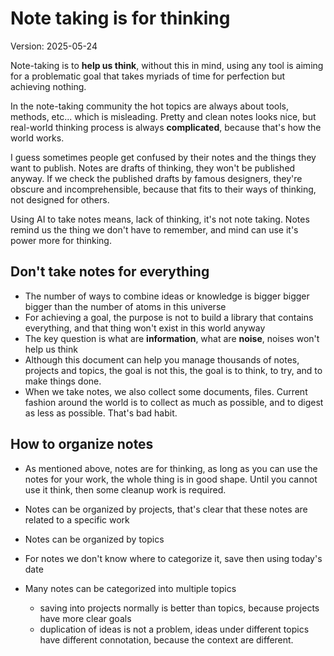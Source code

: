 # Note taking is for thinking

Version: 2025-05-24

Note-taking is to **help us think**, without this in mind, using any tool is aiming for a problematic goal that takes myriads of time for perfection but achieving nothing.

In the note-taking community the hot topics are always about tools, methods, etc... which is misleading. Pretty and clean notes looks nice, but real-world thinking process is always **complicated**, because that's how the world works.

I guess sometimes people get confused by their notes and the things they want to publish. Notes are drafts of thinking, they won't be published anyway. If we check the published drafts by famous designers, they're obscure and incomprehensible, because that fits to their ways of thinking, not designed for others.

Using AI to take notes means, lack of thinking, it's not note taking. Notes remind us the thing we don't have to remember, and mind can use it's power more for thinking.

## Don't take notes for everything

- The number of ways to combine ideas or knowledge is bigger bigger bigger than the number of atoms in this universe
- For achieving a goal, the purpose is not to build a library that contains everything, and that thing won't exist in this world anyway
- The key question is what are **information**, what are **noise**, noises won't help us think
- Although this document can help you manage thousands of notes, projects and topics, the goal is not this, the goal is to think, to try, and to make things done.
- When we take notes, we also collect some documents, files. Current fashion around the world is to collect as much as possible, and to digest as less as possible. That's bad habit.

## How to organize notes

- As mentioned above, notes are for thinking, as long as you can use the notes for your work, the whole thing is in good shape. Until you cannot use it think, then some cleanup work is required.

- Notes can be organized by projects, that's clear that these notes are related to a specific work
- Notes can be organized by topics
- For notes we don't know where to categorize it, save then using today's date

- Many notes can be categorized into multiple topics
	- saving into projects normally is better than topics, because projects have more clear goals
	- duplication of ideas is not a problem, ideas under different topics have different connotation, because the context are different.

